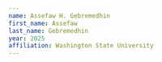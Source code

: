 ```yaml
---
name: Assefaw H. Gebremedhin
first_name: Assefaw
last_name: Gebremedhin
year: 2025
affiliation: Washington State University
---
```

